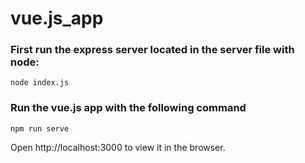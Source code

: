# vue.js_app

### First run the express server located in the server file with node:
```
node index.js
```

### Run the vue.js app with the following command
```
npm run serve
```
Open http://localhost:3000 to view it in the browser.

